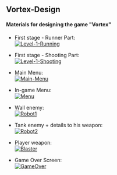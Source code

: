 ## Vortex-Design
#### Materials for designing the game "Vortex"

+ First stage - Runner Part: 
<br><a href="https://ibb.co/XDQZCDz"><img src="https://i.ibb.co/zFMh4FS/Level-1-Running.jpg" alt="Level-1-Running" border="0"></a></br>

+ First stage - Shooting Part:
<br><a href="https://ibb.co/72y54wV"><img src="https://i.ibb.co/SRv8rh0/Level-1-Shooting.jpg" alt="Level-1-Shooting" border="0"></a></br>

+ Main Menu:
<br><a href="https://ibb.co/zP5CDc8"><img src="https://i.ibb.co/WB37j9D/Main-Menu.jpg" alt="Main-Menu" border="0"></a></br>

+ In-game Menu:
<br><a href="https://ibb.co/QP729CG"><img src="https://i.ibb.co/K2cM6LH/Menu.jpg" alt="Menu" border="0"></a> </br>

+ Wall enemy: 
<br><a href="https://ibb.co/sK1S1L2"><img src="https://i.ibb.co/9b4X4RN/Robot1.jpg" alt="Robot1" border="0"></a> </br>

+ Tank enemy + details to his weapon:
<br><a href="https://ibb.co/FmjbsFW"><img src="https://i.ibb.co/zQ0h8z5/Robot2.jpg" alt="Robot2" border="0"></a> </br>

+ Player weapon:
<br><a href="https://ibb.co/sw7CvVb"><img src="https://i.ibb.co/PhkMZ6F/Blaster.jpg" alt="Blaster" border="0"></a> </br>

+ Game Over Screen:
<br><a href="https://ibb.co/xCGRm5m"><img src="https://i.ibb.co/mDtMvzv/GameOver.jpg" alt="GameOver" border="0"></a> </br>
